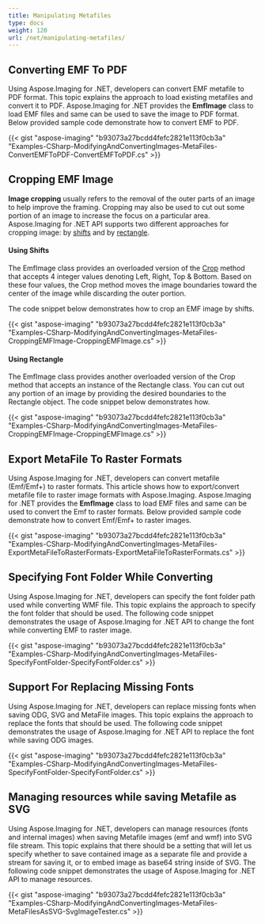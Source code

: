```yaml
---
title: Manipulating Metafiles
type: docs
weight: 120
url: /net/manipulating-metafiles/
---
```


## **Converting EMF To PDF**
Using Aspose.Imaging for .NET, developers can convert EMF metafile to PDF format. This topic explains the approach to load existing metafiles and convert it to PDF. Aspose.Imaging for .NET provides the **EmfImage** class to load EMF files and same can be used to save the image to PDF format. Below provided sample code demonstrate how to convert EMF to PDF.

{{< gist "aspose-imaging" "b93073a27bcdd4fefc2821e113f0cb3a" "Examples-CSharp-ModifyingAndConvertingImages-MetaFiles-ConvertEMFToPDF-ConvertEMFToPDF.cs" >}}


## **Cropping EMF Image**
**Image cropping** usually refers to the removal of the outer parts of an image to help improve the framing. Cropping may also be used to cut out some portion of an image to increase the focus on a particular area. Aspose.Imaging for .NET API supports two different approaches for cropping image: by [shifts](http://www.aspose.com/docs/display/imagingnet/Manipulating+Metafiles#ManipulatingMetafiles-UsingShifts) and by [rectangle](http://www.aspose.com/docs/display/imagingnet/Manipulating+Metafiles#ManipulatingMetafiles-UsingRectangle).
#### **Using Shifts**
The EmfImage class provides an overloaded version of the [Crop](http://www.aspose.com/api/net/imaging/aspose.imaging/rasterimage/methods/crop/index) method that accepts 4 integer values denoting Left, Right, Top & Bottom. Based on these four values, the Crop method moves the image boundaries toward the center of the image while discarding the outer portion.

The code snippet below demonstrates how to crop an EMF image by shifts.

{{< gist "aspose-imaging" "b93073a27bcdd4fefc2821e113f0cb3a" "Examples-CSharp-ModifyingAndConvertingImages-MetaFiles-CroppingEMFImage-CroppingEMFImage.cs" >}}


#### **Using Rectangle**
The EmfImage class provides another overloaded version of the Crop method that accepts an instance of the Rectangle class. You can cut out any portion of an image by providing the desired boundaries to the Rectangle object. The code snippet below demonstrates how.

{{< gist "aspose-imaging" "b93073a27bcdd4fefc2821e113f0cb3a" "Examples-CSharp-ModifyingAndConvertingImages-MetaFiles-CroppingEMFImage-CroppingEMFImage.cs" >}}


## **Export MetaFile To Raster Formats**
Using Aspose.Imaging for .NET, developers can convert metafile (Emf/Emf+) to raster formats. This article shows how to export/convert metafile file to raster image formats with Aspose.Imaging. Aspose.Imaging for .NET provides the **EmfImage** class to load EMF files and same can be used to convert the Emf to raster formats. Below provided sample code demonstrate how to convert Emf/Emf+ to raster images.

{{< gist "aspose-imaging" "b93073a27bcdd4fefc2821e113f0cb3a" "Examples-CSharp-ModifyingAndConvertingImages-MetaFiles-ExportMetaFileToRasterFormats-ExportMetaFileToRasterFormats.cs" >}}


## **Specifying Font Folder While Converting**
Using Aspose.Imaging for .NET, developers can specify the font folder path used while converting WMF file. This topic explains the approach to specify the font folder that should be used. The following code snippet demonstrates the usage of Aspose.Imaging for .NET API to change the font while converting EMF to raster image.

{{< gist "aspose-imaging" "b93073a27bcdd4fefc2821e113f0cb3a" "Examples-CSharp-ModifyingAndConvertingImages-MetaFiles-SpecifyFontFolder-SpecifyFontFolder.cs" >}}
## **Support For Replacing Missing Fonts**
Using Aspose.Imaging for .NET, developers can replace missing fonts when saving ODG, SVG and MetaFile images. This topic explains the approach to replace the fonts that should be used. The following code snippet demonstrates the usage of Aspose.Imaging for .NET API to replace the font while saving ODG images.

{{< gist "aspose-imaging" "b93073a27bcdd4fefc2821e113f0cb3a" "Examples-CSharp-ModifyingAndConvertingImages-MetaFiles-SpecifyFontFolder-SpecifyFontFolder.cs" >}}
## **Managing resources while saving Metafile as SVG**
Using Aspose.Imaging for .NET, developers can manage resources (fonts and internal images) when saving Metafile images (emf and wmf) into SVG file stream. This topic explains that there should be a setting that will let us specify whether to save contained image as a separate file and provide a stream for saving it, or to embed image as base64 string inside of SVG. The following code snippet demonstrates the usage of Aspose.Imaging for .NET API to manage resources.

{{< gist "aspose-imaging" "b93073a27bcdd4fefc2821e113f0cb3a" "Examples-CSharp-ModifyingAndConvertingImages-MetaFiles-MetaFilesAsSVG-SvgImageTester.cs" >}}
